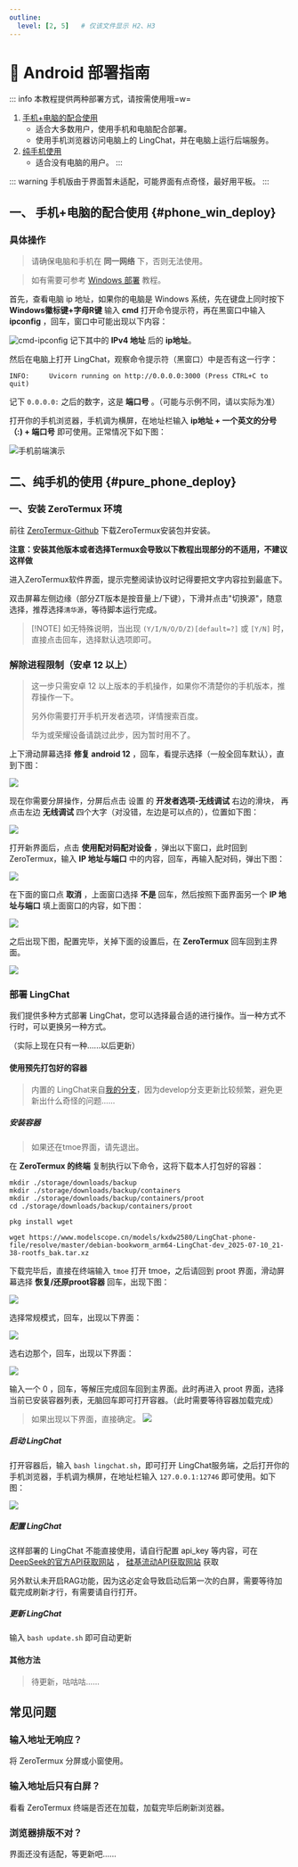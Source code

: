 ```yaml
---
outline:
  level: [2, 5]   # 仅该文件显示 H2、H3
---
```


# 📱 Android 部署指南

::: info
本教程提供两种部署方式，请按需使用哦=w=
1. [手机+电脑的配合使用](/manual/deployment/android_deploy#phone_win_deploy)
   - 适合大多数用户，使用手机和电脑配合部署。
   - 使用手机浏览器访问电脑上的 LingChat，并在电脑上运行后端服务。
2. [纯手机使用](/manual/deployment/android_deploy#pure_phone_deploy)
   - 适合没有电脑的用户。
:::

:::  warning
手机版由于界面暂未适配，可能界面有点奇怪，最好用平板。
:::

## 一、 手机+电脑的配合使用 {#phone_win_deploy}


### 具体操作
> 请确保电脑和手机在 **同一网络** 下，否则无法使用。

> 如有需要可参考 [Windows 部署](/manual/deployment/win_deploy) 教程。

首先，查看电脑 ip 地址，如果你的电脑是 Windows 系统，先在键盘上同时按下 **Windows徽标键+字母R键** 输入 **cmd** 打开命令提示符，再在黑窗口中输入 **ipconfig** ，回车，窗口中可能出现以下内容：

![cmd-ipconfig](/assets/depoly_android/cmd-ipconfig.jpg)
记下其中的 **IPv4 地址** 后的 **ip地址**。

然后在电脑上打开  LingChat，观察命令提示符（黑窗口）中是否有这一行字：

```
INFO:     Uvicorn running on http://0.0.0.0:3000 (Press CTRL+C to quit)
```

记下 `0.0.0.0:` 之后的数字，这是 **端口号** 。（可能与示例不同，请以实际为准）

打开你的手机浏览器，手机调为横屏，在地址栏输入 **ip地址 + 一个英文的分号（:) + 端口号** 即可使用。正常情况下如下图：

![手机前端演示](/assets/depoly_android/手机前端演示.jpg)

## 二、纯手机的使用 {#pure_phone_deploy}

### 一、安装 ZeroTermux 环境
前往 [ZeroTermux-Github](https://github.com/hanxinhao000/ZeroTermux/releases/tag/release) 下载ZeroTermux安装包并安装。

**注意：安装其他版本或者选择Termux会导致以下教程出现部分的不适用，不建议这样做**

进入ZeroTermux软件界面，提示完整阅读协议时记得要把文字内容拉到最底下。

双击屏幕左侧边缘（部分ZT版本是按音量上/下键），下滑并点击"切换源"，随意选择，推荐选择`清华源`，等待脚本运行完成。

> [!NOTE] 如无特殊说明，当出现 `(Y/I/N/O/D/Z)[default=?]` 或 `[Y/N]` 时，直接点击回车，选择默认选项即可。

### 解除进程限制（安卓 12 以上）

> 这一步只需安卓 12 以上版本的手机操作，如果你不清楚你的手机版本，推荐操作一下。
>
> 另外你需要打开手机开发者选项，详情搜索百度。
>
> 华为或荣耀设备请跳过此步，因为暂时用不了。

上下滑动屏幕选择 **修复 android 12** ，回车，看提示选择（一般全回车默认），直到下图：

![](/assets/depoly_android/adb地址-1.jpg)

现在你需要分屏操作，分屏后点击 设置 的 **开发者选项-无线调试** 右边的滑块， 再点击左边 **无线调试** 四个大字（对没错，左边是可以点的），位置如下图：

![](/assets/depoly_android/adb-2.jpg)

打开新界面后，点击 **使用配对码配对设备** ，弹出以下窗口，此时回到 ZeroTermux，输入 **IP 地址与端口** 中的内容，回车，再输入配对码，弹出下图：

![](/assets/depoly_android/adb-3.jpg)

在下面的窗口点 **取消** ，上面窗口选择 **不是** 回车，然后按照下面界面另一个 **IP 地址与端口** 填上面窗口的内容，如下图：

![](/assets/depoly_android/adb-4.jpg)

之后出现下图，配置完毕，关掉下面的设置后，在 **ZeroTermux** 回车回到主界面。

![](/assets/depoly_android/adb-ok.jpg)

### 部署  LingChat

我们提供多种方式部署 LingChat，您可以选择最合适的进行操作。当一种方式不行时，可以更换另一种方式。

（实际上现在只有一种......以后更新）

#### 使用预先打包好的容器

> 内置的 LingChat来自[我的分支](https://github.com/shadow01a/LingChat/tree/develop-termux)，因为develop分支更新比较频繁，避免更新出什么奇怪的问题......
##### 安装容器

>如果还在tmoe界面，请先退出。

在 **ZeroTermux 的终端** 复制执行以下命令，这将下载本人打包好的容器：
```
mkdir ./storage/downloads/backup
mkdir ./storage/downloads/backup/containers
mkdir ./storage/downloads/backup/containers/proot
cd ./storage/downloads/backup/containers/proot

pkg install wget

wget https://www.modelscope.cn/models/kxdw2580/LingChat-phone-file/resolve/master/debian-bookworm_arm64-LingChat-dev_2025-07-10_21-38-rootfs_bak.tar.xz

```

下载完毕后，直接在终端输入 `tmoe` 打开 tmoe，之后请回到 proot 界面，滑动屏幕选择 **恢复/还原proot容器** 回车，出现下图：

![](/assets/depoly_android/restore-1.jpg)

选择常规模式，回车，出现以下界面：

![](/assets/depoly_android/restone-2.jpg)

选右边那个，回车，出现以下界面：

![](/assets/depoly_android/restone-3.jpg)

输入一个 0 ，回车，等解压完成回车回到主界面。此时再进入 proot 界面，选择当前已安装容器列表，无脑回车即可打开容器。（此时需要等待容器加载完成）

> 如果出现以下界面，直接确定。
> ![](/assets/depoly_android/batterychoose.jpg)

##### 启动 LingChat

打开容器后，输入 `bash lingchat.sh`，即可打开 LingChat服务端，之后打开你的手机浏览器，手机调为横屏，在地址栏输入 `127.0.0.1:12746` 即可使用。如下图：

![](/assets/depoly_android/手机前端演示.jpg)

##### 配置 LingChat

这样部署的 LingChat 不能直接使用，请自行配置 api_key 等内容，可在 [DeepSeek的官方API获取网站](https://platform.deepseek.com/) ， [硅基流动API获取网站](https://api.siliconflow.com/) 获取

另外默认未开启RAG功能，因为这必定会导致启动后第一次的白屏，需要等待加载完成刷新才行，有需要请自行打开。

##### 更新 LingChat

输入 `bash update.sh` 即可自动更新

#### 其他方法
> 待更新，咕咕咕......

## 常见问题

### 输入地址无响应？

将 ZeroTermux 分屏或小窗使用。
### 输入地址后只有白屏？

看看 ZeroTermux 终端是否还在加载，加载完毕后刷新浏览器。
### 浏览器排版不对？

界面还没有适配，等更新吧......